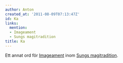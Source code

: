 ```yaml
---
author: Anton
created_at: '2011-08-09T07:13:47Z'
id: Ka
links:
  mention:
  - Imageament
  - Sungs magitradition
title: Ka
---
```


Ett annat ord för [Imageament] inom [Sungs magitradition].

  [Imageament]: Imageament
  [Sungs magitradition]: Sungs_magitradition
